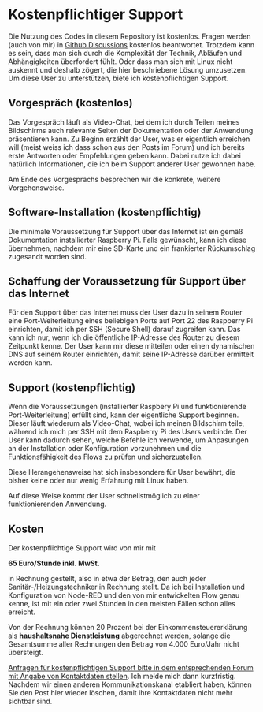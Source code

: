 # Kostenpflichtiger Support
Die Nutzung des Codes in diesem Repository ist kostenlos. Fragen werden (auch von mir) in [Github Discussions](https://github.com/camueller/node-red-contrib-heatpump-dynamic-tariff/discussions) kostenlos beantwortet. Trotzdem kann es sein, dass man sich durch die Komplexität der Technik, Abläufen und Abhängigkeiten überfordert fühlt. Oder dass man sich mit Linux nicht auskennt und deshalb zögert, die hier beschriebene Lösung umzusetzen. Um diese User zu unterstützen, biete ich kostenpflichtigen Support.

## Vorgespräch (kostenlos)
Das Vorgespräch läuft als Video-Chat, bei dem ich durch Teilen meines Bildschirms auch relevante Seiten der Dokumentation oder der Anwendung präsentieren kann. Zu Beginn erzählt der User, was er eigentlich erreichen will (meist weiss ich dass schon aus den Posts im Forum) und ich bereits erste Antworten oder Empfehlungen geben kann.  Dabei nutze ich dabei natürlich Informationen, die ich beim Support anderer User gewonnen habe.

Am Ende des Vorgesprächs besprechen wir die konkrete, weitere Vorgehensweise.

## Software-Installation (kostenpflichtig)
Die minimale Voraussetzung für Support über das Internet ist ein gemäß Dokumentation installierter Raspberry Pi. Falls gewünscht, kann ich diese übernehmen, nachdem mir eine SD-Karte und ein frankierter Rückumschlag zugesandt worden sind.

## Schaffung der Voraussetzung für Support über das Internet
Für den Support über das Internet muss der User dazu in seinem Router eine Port-Weiterleitung eines beliebigen Ports auf Port 22 des Raspberry Pi einrichten, damit ich per SSH (Secure Shell) darauf zugreifen kann. Das kann ich nur, wenn ich die öffentliche IP-Adresse des Router zu diesem Zeitpunkt kenne. Der User kann mir diese mitteilen oder einen dynamischen DNS auf seinem Router einrichten, damit seine IP-Adresse darüber ermittelt werden kann.

## Support (kostenpflichtig)
Wenn die Voraussetzungen (installierter Raspbery Pi und funktionierende Port-Weiterleitung) erfüllt sind, kann der eigentliche Support beginnen. Dieser läuft wiederum als Video-Chat, wobei ich meinen Bildschirm teile, während ich mich per SSH mit dem Raspberry Pi des Users verbinde. Der User kann dadurch sehen, welche Befehle ich verwende, um Anpasungen an der Installation oder Konfiguration vorzunehmen und die Funktionsfähigkeit des Flows zu prüfen und sicherzustellen.

Diese Herangehensweise hat sich insbesondere für User bewährt, die bisher keine oder nur wenig Erfahrung mit Linux haben.

Auf diese Weise kommt der User schnellstmöglich zu einer funktionierenden Anwendung.

## Kosten
Der kostenpflichtige Support wird von mir mit

**65 Euro/Stunde inkl. MwSt.**

in Rechnung gestellt, also in etwa der Betrag, den auch jeder Sanitär-/Heizungstechniker in Rechnung stellt. Da ich bei Installation und Konfiguration von Node-RED und den von mir entwickelten Flow genau kenne, ist mit ein oder zwei Stunden in den meisten Fällen schon alles erreicht.

Von der Rechnung können 20 Prozent bei der Einkommensteuererklärung als **haushaltsnahe Dienstleistung** abgerechnet werden, solange die Gesamtsumme aller Rechnungen den Betrag von 4.000 Euro/Jahr nicht übersteigt.

[Anfragen für kostenpflichtigen Support bitte in dem entsprechenden Forum mit Angabe von Kontaktdaten stellen](https://github.com/camueller/node-red-contrib-heatpump-dynamic-tariff/discussions/categories/anfragen-f%C3%BCr-kommerziellen-support). Ich melde mich dann kurzfristig. Nachdem wir einen anderen Kommunikationskanal etabliert haben, können Sie den Post hier wieder löschen, damit ihre Kontaktdaten nicht mehr sichtbar sind.